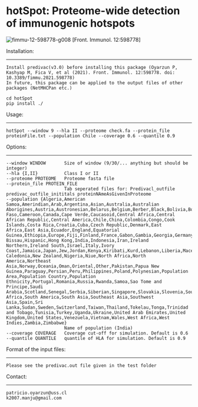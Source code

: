 # hotSpot: Proteome-wide detection of immunogenic hotspots

![fimmu-12-598778-g008](https://user-images.githubusercontent.com/51758766/129578836-e0119f02-0064-4dce-8264-42ed985034a1.jpg)
[Front. Immunol. 12:598778]

Installation:
____________

    Install predivac(v3.0) before installing this package (Oyarzun P, Kashyap M, Fica V, et al (2021). Front. Immunol. 12:598778. doi: 10.3389/fimmu.2021.598778)
    In future, this package can be applied to the output files of other packages (NetMHCPan etc.)
    
    cd hotSpot
    pip install ./

Usage:
_____

    hotSpot --window 9 --hla II --proteome check.fa --protein_file proteinFile.txt --population Chile --coverage 0.6 --quantile 0.9

Options:
_______

    --window WINDOW       Size of window (9/30/... anything but should be integer)
    --hla {I,II}          Class I or II
    --proteome PROTEOME   Proteome fasta file
    --protein_file PROTEIN_FILE
                          Tab seperated files for: Predivacl_outfile predivac_outfile_inititals proteinNAmeAsGivenInProteome
    --population {Algeria,American Samoa,Amerindian,Arab,Argentina,Asian,Australia,Australian Aborigines,Austria,Austronesian,Belarus,Belgium,Berber,Black,Bolivia,Borneo,Brazil,Bulgaria,Burkina Faso,Cameroon,Canada,Cape Verde,Caucasoid,Central Africa,Central African Republic,Central America,Chile,China,Colombia,Congo,Cook Islands,Costa Rica,Croatia,Cuba,Czech Republic,Denmark,East Africa,East Asia,Ecuador,England,Equatorial Guinea,Ethiopia,Europe,Fiji,Finland,France,Gabon,Gambia,Georgia,Germany,Ghana,Greece,Guatemala,Guinea-Bissau,Hispanic,Hong Kong,India,Indonesia,Iran,Ireland Northern,Ireland South,Israel,Italy,Ivory Coast,Jamaica,Japan,Jew,Jordan,Kenya,Kiribati,Kurd,Lebanon,Liberia,Macedonia,Malaysia,Mali,Martinique,Melanesian,Mestizo,Mexico,Micronesian,Mixed,Mongolia,Morocco,Mulatto,Nauru,Netherlands,New Caledonia,New Zealand,Nigeria,Niue,North Africa,North America,Northeast Asia,Norway,Oceania,Oman,Oriental,Other,Pakistan,Papua New Guinea,Paraguay,Persian,Peru,Philippines,Poland,Polynesian,Population Area,Population Country,Population Ethnicity,Portugal,Romania,Russia,Rwanda,Samoa,Sao Tome and Principe,Saudi Arabia,Scotland,Senegal,Serbia,Siberian,Singapore,Slovakia,Slovenia,South Africa,South America,South Asia,Southeast Asia,Southwest Asia,Spain,Sri Lanka,Sudan,Sweden,Switzerland,Taiwan,Thailand,Tokelau,Tonga,Trinidad and Tobago,Tunisia,Turkey,Uganda,Ukraine,United Arab Emirates,United Kingdom,United States,Venezuela,Vietnam,Wales,West Africa,West Indies,Zambia,Zimbabwe}
                          Name of population (India)
    --coverage COVERAGE   Coverage cut-off for simulation. Default is 0.6
    --quantile QUANTILE   quantile of HLA for simulation. Default is 0.9

Format of the input files:
_________________________

    Please see the predivac.out file given in the test folder

Contact:
_______
    patricio.oyarzun@uss.cl
    k2007.manju@gmail.com
